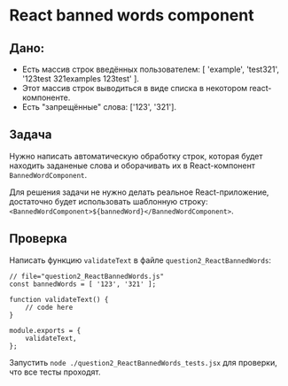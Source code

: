 # React banned words component

## Дано:
- Есть массив строк введённых пользователем: [ 'example', 'test321', '123test 321examples 123test' ].
- Этот массив строк выводиться в виде списка в некотором react-компоненте.
- Есть "запрещённые" слова: ['123', '321'].

## Задача

Нужно написать автоматическую обработку строк, которая будет находить заданеные слова и оборачивать их в React-компонент `BannedWordComponent`.

Для решения задачи не нужно делать реальное React-приложение, достаточно будет использовать шаблонную строку: `<BannedWordComponent>${bannedWord}</BannedWordComponent>`.

## Проверка

Написать функцию `validateText` в файле `question2_ReactBannedWords`:

```
// file="question2_ReactBannedWords.js"
const bannedWords = [ '123', '321' ];

function validateText() {
	// code here
}

module.exports = {
	validateText,
};

```

Запустить `node ./question2_ReactBannedWords_tests.jsx` для проверки, что все тесты проходят.
